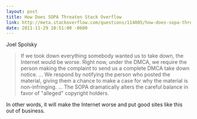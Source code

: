 ```yaml
---
layout: post
title: How Does SOPA Threaten Stack Overflow
link: http://meta.stackoverflow.com/questions/114005/how-does-sopa-threaten-stack-overflow/114007#114007
date: 2011-11-29 10:51:00 -0600
---
```


Joel Spolsky
> If we took down everything somebody wanted us to take down, the
> Internet would be worse. Right now, under the DMCA, we require the
> person making the complaint to send us a complete DMCA take down
> notice. ... We respond by notifying the person who posted the
> material, giving them a chance to make a case for why the material is
> non-infringing. ... The SOPA dramatically alters the careful balance
> in favor of "alleged" copyright holders.

In other words, it will make the Internet worse and put good sites like
this out of business.
